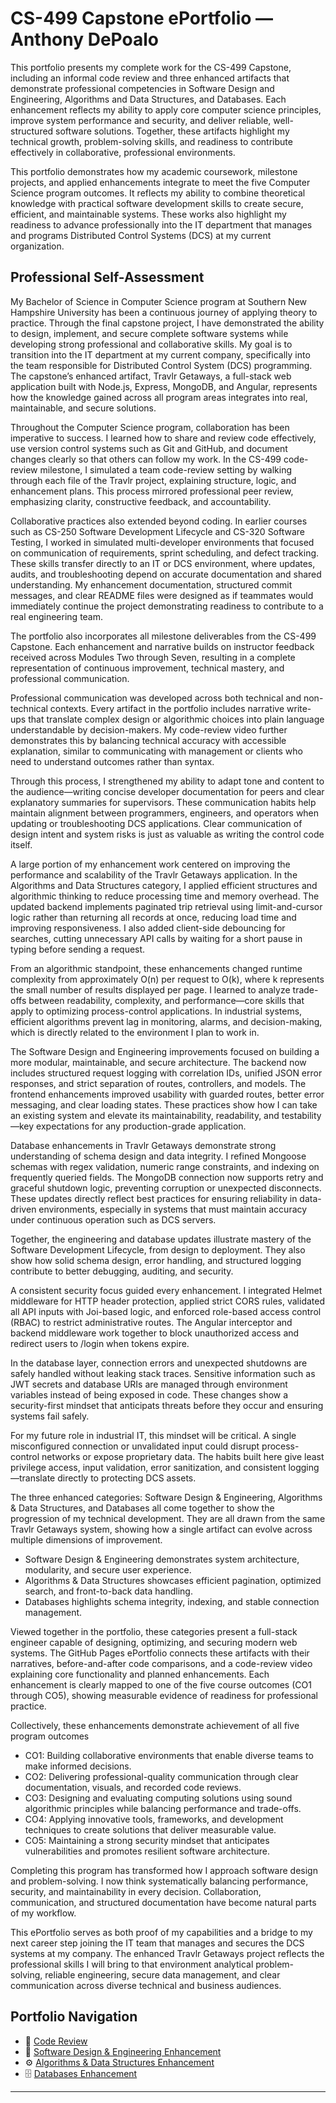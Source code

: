 # CS-499 Capstone ePortfolio — Anthony DePoalo 

This portfolio presents my complete work for the CS-499 Capstone, including an informal code review and three enhanced artifacts that demonstrate professional competencies in Software Design and Engineering, Algorithms and Data Structures, and Databases. Each enhancement reflects my ability to apply core computer science principles, improve system performance and security, and deliver reliable, well-structured software solutions. Together, these artifacts highlight my technical growth, problem-solving skills, and readiness to contribute effectively in collaborative, professional environments.

This portfolio demonstrates how my academic coursework, milestone projects, and applied enhancements integrate to meet the five Computer Science program outcomes. It reflects my ability to combine theoretical knowledge with practical software development skills to create secure, efficient, and maintainable systems. These works also highlight my readiness to advance professionally into the IT department that manages and programs Distributed Control Systems (DCS) at my current organization.

## Professional Self-Assessment 

  My Bachelor of Science in Computer Science program at Southern New Hampshire University has been a continuous journey of applying theory to practice. Through the final capstone project, I have demonstrated the ability to design, implement, and secure complete software systems while developing strong professional and collaborative skills. My goal is to transition into the IT department at my current company, specifically into the team responsible for Distributed Control System (DCS) programming. The capstone’s enhanced artifact, Travlr Getaways, a full-stack web application built with Node.js, Express, MongoDB, and Angular, represents how the knowledge gained across all program areas integrates into real, maintainable, and secure solutions. 

  Throughout the Computer Science program, collaboration has been imperative to success. I learned how to share and review code effectively, use version control systems such as Git and GitHub, and document changes clearly so that others can follow my work. In the CS-499 code-review milestone, I simulated a team code-review setting by walking through each file of the Travlr project, explaining structure, logic, and enhancement plans. This process mirrored professional peer review, emphasizing clarity, constructive feedback, and accountability. 

  Collaborative practices also extended beyond coding. In earlier courses such as CS-250 Software Development Lifecycle and CS-320 Software Testing, I worked in simulated multi-developer environments that focused on communication of requirements, sprint scheduling, and defect tracking. These skills transfer directly to an IT or DCS environment, where updates, audits, and troubleshooting depend on accurate documentation and shared understanding. My enhancement documentation, structured commit messages, and clear README files were designed as if teammates would immediately continue the project demonstrating readiness to contribute to a real engineering team.

  The portfolio also incorporates all milestone deliverables from the CS-499 Capstone. Each enhancement and narrative builds on instructor feedback received across Modules Two through Seven, resulting in a complete representation of continuous improvement, technical mastery, and professional communication.

  Professional communication was developed across both technical and non-technical contexts. Every artifact in the portfolio includes narrative write-ups that translate complex design or algorithmic choices into plain language understandable by decision-makers. My code-review video further demonstrates this by balancing technical accuracy with accessible explanation, similar to communicating with management or clients who need to understand outcomes rather than syntax. 
    
  Through this process, I strengthened my ability to adapt tone and content to the audience—writing concise developer documentation for peers and clear explanatory summaries for supervisors. These communication habits help maintain alignment between programmers, engineers, and operators when updating or troubleshooting DCS applications. Clear communication of design intent and system risks is just as valuable as writing the control code itself.

  A large portion of my enhancement work centered on improving the performance and scalability of the Travlr Getaways application. In the Algorithms and Data Structures category, I applied efficient structures and algorithmic thinking to reduce processing time and memory overhead. The updated backend implements paginated trip retrieval using limit-and-cursor logic rather than returning all records at once, reducing load time and improving responsiveness. I also added client-side debouncing for searches, cutting unnecessary API calls by waiting for a short pause in typing before sending a request. 
  
  From an algorithmic standpoint, these enhancements changed runtime complexity from approximately O(n) per request to O(k), where k represents the small number of results displayed per page. I learned to analyze trade-offs between readability, complexity, and performance—core skills that apply to optimizing process-control applications. In industrial systems, efficient algorithms prevent lag in monitoring, alarms, and decision-making, which is directly related to the environment I plan to work in.

  The Software Design and Engineering improvements focused on building a more modular, maintainable, and secure architecture. The backend now includes structured request logging with correlation IDs, unified JSON error responses, and strict separation of routes, controllers, and models. The frontend enhancements improved usability with guarded routes, better error messaging, and clear loading states. These practices show how I can take an existing system and elevate its maintainability, readability, and testability—key expectations for any production-grade application. 
  
  Database enhancements in Travlr Getaways demonstrate strong understanding of schema design and data integrity. I refined Mongoose schemas with regex validation, numeric range constraints, and indexing on frequently queried fields. The MongoDB connection now supports retry and graceful shutdown logic, preventing corruption or unexpected disconnects. These updates directly reflect best practices for ensuring reliability in data-driven environments, especially in systems that must maintain accuracy under continuous operation such as DCS servers. 
  
  Together, the engineering and database updates illustrate mastery of the Software Development Lifecycle, from design to deployment. They also show how solid schema design, error handling, and structured logging contribute to better debugging, auditing, and security.

  A consistent security focus guided every enhancement. I integrated Helmet middleware for HTTP header protection, applied strict CORS rules, validated all API inputs with Joi-based logic, and enforced role-based access control (RBAC) to restrict administrative routes. The Angular interceptor and backend middleware work together to block unauthorized access and redirect users to /login when tokens expire. 
  
  In the database layer, connection errors and unexpected shutdowns are safely handled without leaking stack traces. Sensitive information such as JWT secrets and database URIs are managed through environment variables instead of being exposed in code. These changes show a security-first mindset that anticipats threats before they occur and ensuring systems fail safely. 
  
  For my future role in industrial IT, this mindset will be critical. A single misconfigured connection or unvalidated input could disrupt process-control networks or expose proprietary data. The habits built here give least privilege access, input validation, error sanitization, and consistent logging—translate directly to protecting DCS assets.

  The three enhanced categories: Software Design & Engineering, Algorithms & Data Structures, and Databases all come together to show the progression of my technical development. They are all drawn from the same Travlr Getaways system, showing how a single artifact can evolve across multiple dimensions of improvement. 
  
  - Software Design & Engineering demonstrates system architecture, modularity, and secure user experience.
  - Algorithms & Data Structures showcases efficient pagination, optimized search, and front-to-back data handling.
  - Databases highlights schema integrity, indexing, and stable connection management.

 Viewed together in the portfolio, these categories present a full-stack engineer capable of designing, optimizing, and securing modern web systems. The GitHub Pages ePortfolio connects these artifacts with their narratives, before-and-after code comparisons, and a code-review video explaining core functionality and planned enhancements. Each enhancement is clearly mapped to one of the five course outcomes (CO1 through CO5), showing measurable evidence of readiness for professional practice.

  Collectively, these enhancements demonstrate achievement of all five program outcomes
  - CO1: Building collaborative environments that enable diverse teams to make informed decisions.
  - CO2: Delivering professional-quality communication through clear documentation, visuals, and recorded code reviews.
  - CO3: Designing and evaluating computing solutions using sound algorithmic principles while balancing performance and trade-offs.
  - CO4: Applying innovative tools, frameworks, and development techniques to create solutions that deliver measurable value.
  - CO5: Maintaining a strong security mindset that anticipates vulnerabilities and promotes resilient software architecture.

  Completing this program has transformed how I approach software design and problem-solving. I now think systematically balancing performance, security, and maintainability in every decision. Collaboration, communication, and structured documentation have become natural parts of my workflow. 
    
  This ePortfolio serves as both proof of my capabilities and a bridge to my next career step joining the IT team that manages and secures the DCS systems at my company. The enhanced Travlr Getaways project reflects the professional skills I will bring to that environment analytical problem-solving, reliable engineering, secure data management, and clear communication across diverse technical and business audiences.

## Portfolio Navigation 
- 🎥 [Code Review](code-review/README.md) 
- 🧩 [Software Design & Engineering Enhancement](artifacts/software-design/README.md) 
- ⚙️ [Algorithms & Data Structures Enhancement](artifacts/algorithms/README.md) 
- 🗄️ [Databases Enhancement](artifacts/databases/README.md) 

---
